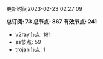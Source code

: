 更新时间2023-02-23 02:27:09

**总订阅: 73**
**总节点: 867**
**有效节点: 241**
- v2ray节点: 181
- ss节点: 59
- trojan节点: 1
